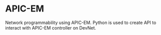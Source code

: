 # APIC-EM
Network programmability using APIC-EM. 
Python is used to create API to interact with APIC-EM controller on DevNet.
